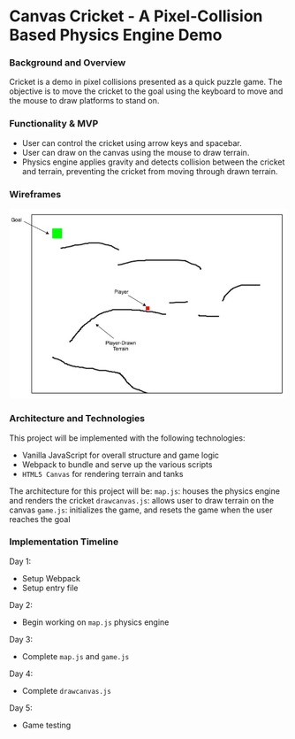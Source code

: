 # Canvas Cricket - A Pixel-Collision Based Physics Engine Demo

### Background and Overview
Cricket is a demo in pixel collisions presented as a quick puzzle game. The objective is to move the cricket to the goal using the keyboard to move and the mouse to draw platforms to stand on.

### Functionality & MVP
* User can control the cricket using arrow keys and spacebar.
* User can draw on the canvas using the mouse to draw terrain.
* Physics engine applies gravity and detects collision between the cricket and terrain, preventing the cricket from moving through drawn terrain.

### Wireframes

![](https://github.com/Rainmire/cricket/blob/master/docs/Wireframes.jpg)

### Architecture and Technologies
This project will be implemented with the following technologies:
* Vanilla JavaScript for overall structure and game logic
* Webpack to bundle and serve up the various scripts
* `HTML5 Canvas` for rendering terrain and tanks

The architecture for this project will be:
`map.js`: houses the physics engine and renders the cricket
`drawcanvas.js`: allows user to draw terrain on the canvas
`game.js`: initializes the game, and resets the game when the user reaches the goal

### Implementation Timeline

Day 1:
* Setup Webpack
* Setup entry file

Day 2:
* Begin working on `map.js` physics engine

Day 3:
* Complete `map.js` and `game.js`

Day 4:
* Complete `drawcanvas.js`

Day 5:
* Game testing
